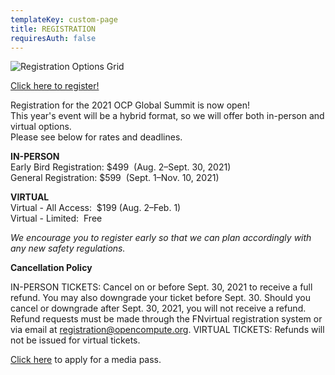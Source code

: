 ```yaml
---
templateKey: custom-page
title: REGISTRATION
requiresAuth: false
---
```

![Registration Options Grid](/img/ocp21g-registration_options_090121.png)

<a href="https://registration.fnvirtual.app/a/2021ocpglo/register/start" target="_blank">Click here to register!</a>

Registration for the 2021 OCP Global Summit is now open!\
This year's event will be a hybrid format, so we will offer both in-person and virtual options.\
Please see below for rates and deadlines.

**IN-PERSON**\
Early Bird Registration: $499  (Aug. 2–Sept. 30, 2021)\
General Registration: $599  (Sept. 1–Nov. 10, 2021)

**VIRTUAL**\
Virtual - All Access:  $199 (Aug. 2–Feb. 1)\
Virtual - Limited:  Free

*We encourage you to register early so that we can plan accordingly with any new safety regulations.* 

**Cancellation Policy**

IN-PERSON TICKETS: Cancel on or before Sept. 30, 2021 to receive a full refund. You may also downgrade your ticket before Sept. 30. Should you cancel or downgrade after Sept. 30, 2021, you will not receive a refund. Refund requests must be made through the FNvirtual registration system or via email at [registration@opencompute.org](https://2021ocpglobal.fnvirtual.app/reg/). VIRTUAL TICKETS: Refunds will not be issued for virtual tickets.

<a href="https://docs.google.com/forms/d/e/1FAIpQLSehNzzYKO6FtzncM3Gt1ODQIRMv5NCUfX3zl8qXf3ltMlneDg/viewform" target="_blank">Click here</a> to apply for a media pass.